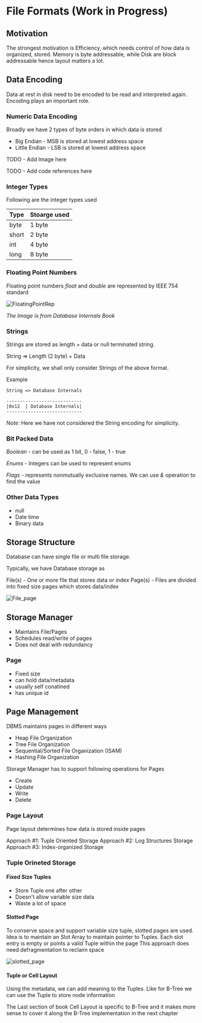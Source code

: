 # File Formats (Work in Progress)


## Motivation

The strongest motivation is Efficiency, which needs control of how data is organized, stored.
Memory is byte addressable, while Disk are block addressable hence layout matters a lot.

## Data Encoding

Data at rest in disk need to be encoded to be read and interpreted again. Encoding plays an important role.

### Numeric Data Encoding

Broadly we have 2 types of byte orders in which data is stored

- Big Endian - MSB is stored at lowest address space
- Little Endian - LSB is stored at lowest address space

TODO - Add Image here

TODO - Add code references here

### Integer Types

Following are the integer types used

| Type        | Stoarge used  |
| ----------- | -----------   |
| byte        | 1 byte        |
| short       | 2 byte        |
| int         | 4 byte        |
| long        | 8 byte        |

### Floating Point Numbers

Floating point numbers *float* and *double* are represented by IEEE 754 standard

![FloatingPointRep](https://github.com/ashishpaliwal007/database-internals-book-reading/assets/148831617/782c89b5-015f-4c0d-924d-453bafbfaa39)

*The Image is from Database Internals Book*


### Strings

Strings are stored as length + data or null terminated string.

String => Length (2 byte) + Data

For simplicity, we shall only consider Strings of the above format.

Example

```
String => Database Internals

----------------------------
|0x12  | Database Internals|
----------------------------
```
_Note_: Here we have not considered the String encoding for simplicity. 


### Bit Packed Data

*Boolean* - can be used as 1 bit, 0 - false, 1 - true

*Enums* - Integers can be used to represent enums

*Flags* - represents nonmutually exclusive names. We can use *&* operation to find the value

### Other Data Types

- null
- Date time
- Binary data

## Storage Structure

Database can have single file or multi file storage. 

Typically, we have Database storage as 

File(s) - One or more file that stores data or index
Page(s) - Files are divided into fixed size pages which stores data/index

![File_page](https://github.com/ashishpaliwal007/database-internals-book-reading/assets/148831617/a25a4147-f9a4-41e4-84e3-6c5444a4d613)



## Storage Manager

- Maintains File/Pages
- Schedules read/write of pages
- Does not deal with redundancy

### Page
- Fixed size
- can hold data/metadata
- usually self conatined
- has unique id


## Page Management

DBMS maintains pages in different ways
- Heap File Organization
- Tree File Organization
- Sequential/Sorted File Organization (ISAM)
- Hashing File Organization

Storage Manager has to support following operations for Pages
- Create
- Update
- Write
- Delete

### Page Layout

Page layout determines how data is stored inside pages

Approach #1: Tuple Oriented Storage
Approach #2: Log Structures Storage
Approach #3: Index-organized Storage


### Tuple Orineted Storage

#### Fixed Size Tuples
- Store Tuple one after other
- Doesn't allow variable size data
- Waste a lot of space

#### Slotted Page

To conserve space and support variable size tuple, slotted pages are used.
Idea is to maintain an Slot Array to maintain pointer to Tuples. 
Each slot entry is empty or points a valid Tuple within the page
This approach does need defragmentation to reclaim space

![slotted_page](https://github.com/ashishpaliwal007/database-internals-book-reading/assets/148831617/3ed528a5-8254-4e63-af48-af715d893d14)

#### Tuple or Cell Layout

Using the metadata, we can add meaning to the Tuples. Like for B-Tree we can use the Tuple to store node information

The Last section of book Cell Layout is specific to B-Tree and it makes more sense to cover it along the B-Tree implementation in the next chapter

